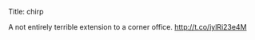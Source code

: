 Title: chirp

A not entirely terrible extension to a corner office. <a href="http://t.co/iylRi23e4M">http://t.co/iylRi23e4M</a>
